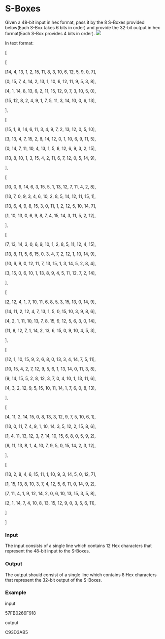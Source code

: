 # S-Boxes
Given a 48-bit input in hex format, pass it by the 8 S-Boxes provided below(Each S-Box takes 6 bits in order) and provide the 32-bit output in hex format(Each S-Box provides 4 bits in order).
![](1)

In text format:

[

[

[14, 4, 13, 1, 2, 15, 11, 8, 3, 10, 6, 12, 5, 9, 0, 7],

[0, 15, 7, 4, 14, 2, 13, 1, 10, 6, 12, 11, 9, 5, 3, 8],

[4, 1, 14, 8, 13, 6, 2, 11, 15, 12, 9, 7, 3, 10, 5, 0],

[15, 12, 8, 2, 4, 9, 1, 7, 5, 11, 3, 14, 10, 0, 6, 13],

],

[

[15, 1, 8, 14, 6, 11, 3, 4, 9, 7, 2, 13, 12, 0, 5, 10],

[3, 13, 4, 7, 15, 2, 8, 14, 12, 0, 1, 10, 6, 9, 11, 5],

[0, 14, 7, 11, 10, 4, 13, 1, 5, 8, 12, 6, 9, 3, 2, 15],

[13, 8, 10, 1, 3, 15, 4, 2, 11, 6, 7, 12, 0, 5, 14, 9],

],

[

[10, 0, 9, 14, 6, 3, 15, 5, 1, 13, 12, 7, 11, 4, 2, 8],

[13, 7, 0, 9, 3, 4, 6, 10, 2, 8, 5, 14, 12, 11, 15, 1],

[13, 6, 4, 9, 8, 15, 3, 0, 11, 1, 2, 12, 5, 10, 14, 7],

[1, 10, 13, 0, 6, 9, 8, 7, 4, 15, 14, 3, 11, 5, 2, 12],

],

[

[7, 13, 14, 3, 0, 6, 9, 10, 1, 2, 8, 5, 11, 12, 4, 15],

[13, 8, 11, 5, 6, 15, 0, 3, 4, 7, 2, 12, 1, 10, 14, 9],

[10, 6, 9, 0, 12, 11, 7, 13, 15, 1, 3, 14, 5, 2, 8, 4],

[3, 15, 0, 6, 10, 1, 13, 8, 9, 4, 5, 11, 12, 7, 2, 14],

],

[

[2, 12, 4, 1, 7, 10, 11, 6, 8, 5, 3, 15, 13, 0, 14, 9],

[14, 11, 2, 12, 4, 7, 13, 1, 5, 0, 15, 10, 3, 9, 8, 6],

[4, 2, 1, 11, 10, 13, 7, 8, 15, 9, 12, 5, 6, 3, 0, 14],

[11, 8, 12, 7, 1, 14, 2, 13, 6, 15, 0, 9, 10, 4, 5, 3],

],

[

[12, 1, 10, 15, 9, 2, 6, 8, 0, 13, 3, 4, 14, 7, 5, 11],

[10, 15, 4, 2, 7, 12, 9, 5, 6, 1, 13, 14, 0, 11, 3, 8],

[9, 14, 15, 5, 2, 8, 12, 3, 7, 0, 4, 10, 1, 13, 11, 6],

[4, 3, 2, 12, 9, 5, 15, 10, 11, 14, 1, 7, 6, 0, 8, 13],

],

[

[4, 11, 2, 14, 15, 0, 8, 13, 3, 12, 9, 7, 5, 10, 6, 1],

[13, 0, 11, 7, 4, 9, 1, 10, 14, 3, 5, 12, 2, 15, 8, 6],

[1, 4, 11, 13, 12, 3, 7, 14, 10, 15, 6, 8, 0, 5, 9, 2],

[6, 11, 13, 8, 1, 4, 10, 7, 9, 5, 0, 15, 14, 2, 3, 12],

],

[

[13, 2, 8, 4, 6, 15, 11, 1, 10, 9, 3, 14, 5, 0, 12, 7],

[1, 15, 13, 8, 10, 3, 7, 4, 12, 5, 6, 11, 0, 14, 9, 2],

[7, 11, 4, 1, 9, 12, 14, 2, 0, 6, 10, 13, 15, 3, 5, 8],

[2, 1, 14, 7, 4, 10, 8, 13, 15, 12, 9, 0, 3, 5, 6, 11],

]

]

### Input
The input consists of a single line which contains 12 Hex characters that represent the 48-bit input to the S-Boxes.

### Output
The output should consist of a single line which contains 8 Hex characters that represent the 32-bit output of the S-Boxes.

### Example
input

57FB0266F918

output

C93D3AB5

